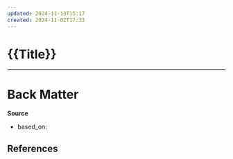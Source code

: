 ```yaml
---
updated: 2024-11-13T15:17
created: 2024-11-02T17:33
---
```

# {{Title}}

---
# Back Matter

**Source**
- based_on:

**References**
- 